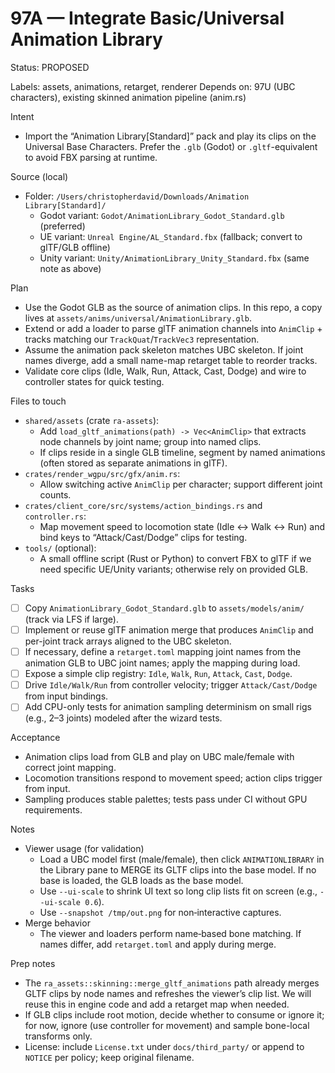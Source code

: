 # 97A — Integrate Basic/Universal Animation Library

Status: PROPOSED

Labels: assets, animations, retarget, renderer
Depends on: 97U (UBC characters), existing skinned animation pipeline (anim.rs)

Intent
- Import the “Animation Library[Standard]” pack and play its clips on the Universal Base Characters. Prefer the `.glb` (Godot) or `.gltf`-equivalent to avoid FBX parsing at runtime.

Source (local)
- Folder: `/Users/christopherdavid/Downloads/Animation Library[Standard]/`
  - Godot variant: `Godot/AnimationLibrary_Godot_Standard.glb` (preferred)
  - UE variant: `Unreal Engine/AL_Standard.fbx` (fallback; convert to glTF/GLB offline)
  - Unity variant: `Unity/AnimationLibrary_Unity_Standard.fbx` (same note as above)

Plan
- Use the Godot GLB as the source of animation clips. In this repo, a copy lives at `assets/anims/universal/AnimationLibrary.glb`.
- Extend or add a loader to parse glTF animation channels into `AnimClip` + tracks matching our `TrackQuat`/`TrackVec3` representation.
- Assume the animation pack skeleton matches UBC skeleton. If joint names diverge, add a small name-map retarget table to reorder tracks.
- Validate core clips (Idle, Walk, Run, Attack, Cast, Dodge) and wire to controller states for quick testing.

Files to touch
- `shared/assets` (crate `ra-assets`):
  - Add `load_gltf_animations(path) -> Vec<AnimClip>` that extracts node channels by joint name; group into named clips.
  - If clips reside in a single GLB timeline, segment by named animations (often stored as separate animations in glTF).
- `crates/render_wgpu/src/gfx/anim.rs`:
  - Allow switching active `AnimClip` per character; support different joint counts.
- `crates/client_core/src/systems/action_bindings.rs` and `controller.rs`:
  - Map movement speed to locomotion state (Idle ↔ Walk ↔ Run) and bind keys to “Attack/Cast/Dodge” clips for testing.
- `tools/` (optional):
  - A small offline script (Rust or Python) to convert FBX to glTF if we need specific UE/Unity variants; otherwise rely on provided GLB.

Tasks
- [ ] Copy `AnimationLibrary_Godot_Standard.glb` to `assets/models/anim/` (track via LFS if large).
- [ ] Implement or reuse glTF animation merge that produces `AnimClip` and per-joint track arrays aligned to the UBC skeleton.
- [ ] If necessary, define a `retarget.toml` mapping joint names from the animation GLB to UBC joint names; apply the mapping during load.
- [ ] Expose a simple clip registry: `Idle`, `Walk`, `Run`, `Attack`, `Cast`, `Dodge`.
- [ ] Drive `Idle/Walk/Run` from controller velocity; trigger `Attack/Cast/Dodge` from input bindings.
- [ ] Add CPU-only tests for animation sampling determinism on small rigs (e.g., 2–3 joints) modeled after the wizard tests.

Acceptance
- Animation clips load from GLB and play on UBC male/female with correct joint mapping.
- Locomotion transitions respond to movement speed; action clips trigger from input.
- Sampling produces stable palettes; tests pass under CI without GPU requirements.

Notes
- Viewer usage (for validation)
  - Load a UBC model first (male/female), then click `ANIMATIONLIBRARY` in the Library pane to MERGE its GLTF clips into the base model. If no base is loaded, the GLB loads as the base model.
  - Use `--ui-scale` to shrink UI text so long clip lists fit on screen (e.g., `--ui-scale 0.6`).
  - Use `--snapshot /tmp/out.png` for non‑interactive captures.
- Merge behavior
  - The viewer and loaders perform name‑based bone matching. If names differ, add `retarget.toml` and apply during merge.

Prep notes
- The `ra_assets::skinning::merge_gltf_animations` path already merges GLTF clips by node names and refreshes the viewer’s clip list. We will reuse this in engine code and add a retarget map when needed.
- If GLB clips include root motion, decide whether to consume or ignore it; for now, ignore (use controller for movement) and sample bone-local transforms only.
- License: include `License.txt` under `docs/third_party/` or append to `NOTICE` per policy; keep original filename.
